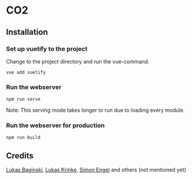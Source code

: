 # CO2

## Installation

### Set up vuetify to the project
Change to the project directory and run the vue-command.
```
vue add vuetify
```

### Run the webserver
```
npm run serve
```
Note: This serving mode takes longer to run due to loading every module.

### Run the webserver for production
```
npm run build
```

## Credits
[Lukas Baginski](https://www.github.com/LukasBaginski/), [Lukas Krinke](https://www.github.com/KLukas04/), [Simon Engel](https://www.github.com/SirSimon04/) and others (not mentioned yet)
